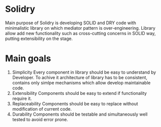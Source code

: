 # Solidry
Main purpose of Solidry is developing SOLID and DRY code with minimalistic library on which mediator pattern is over-engineering. Library allow add new functionality such as cross-cutting concerns in SOLID way, putting extensibility on the stage.

# Main goals
1. Simplicity
Every component in library should be easy to understand by Developer. To achive it architecture of library has to be consistent, contains only simlpe mechanisms which allow develop maintainable code.  
2. Extensibility
Components should be easy to extend if functionality require it.  
3. Replaceability
Components should be easy to replace without modification of current code.
4. Durability
Components should be testable and simultaneously well tested to avoid error prone.  

